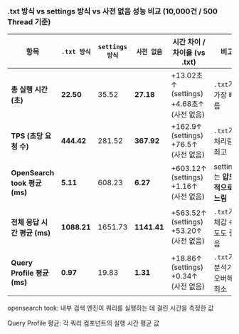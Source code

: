 ###  .txt 방식 vs settings 방식 vs 사전 없음 성능 비교 (10,000건 / 500 Thread 기준)

| 항목                          | `.txt 방식`   | `settings 방식` | `사전 없음`     | 시간 차이 / 차이율 (vs .txt)                    | 비고                     |
| --------------------------- | ----------- | ------------- | ----------- | ---------------------------------------- | ---------------------- |
| **총 실행 시간 (초)**             | **22.50**   | 35.52         | **27.18**   | +13.02초↑ (settings)  <br>+4.68초↑ (사전 없음) | `.txt`가 가장 빠름          |
| **TPS (초당 요청 수)**           | **444.42**  | 281.52        | **367.92**  | +162.9↑ (settings)  <br>+76.5↑ (사전 없음)   | `.txt`가 처리량 최고         |
| **OpenSearch took 평균 (ms)** | **5.11**    | 608.23        | **6.27**    | +603.12↑ (settings)  <br>+1.16↑ (사전 없음)  | settings는 **압도적으로 느림** |
| **전체 응답 시간 평균 (ms)**        | **1088.21** | 1651.73       | **1141.41** | +563.52↑ (settings)  <br>+53.20↑ (사전 없음) | `.txt`가 체감 속도도 좋음      |
| **Query Profile 평균 (ms)**   | **0.97**    | 19.83         | **1.31**    | +18.86↑ (settings)  <br>+0.34↑ (사전 없음)   | `.txt`가 분석기 오버헤드 최소    |

opensearch took: 내부 검색 엔진이 쿼리를 실행하는 데 걸린 시간을 측정한 값

Query Profile 평균: 각 쿼리 컴포넌트의 실행 시간 평균 값